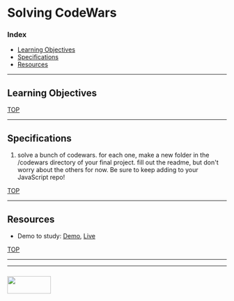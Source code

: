 # Solving CodeWars


### Index
* [Learning Objectives](#learning-objectives)
* [Specifications](#specifications)
* [Resources](#resources)

---

## Learning Objectives



[TOP](#index)

---

## Specifications

1. solve a bunch of codewars. for each one, make a new folder in the /codewars directory of your final project. fill out the readme, but don't worry about the others for now.  Be sure to keep adding to your JavaScript repo!

[TOP](#index)

---

## Resources



* Demo to study: [Demo](https://github.com/elewa-student/precourse-final-project), [Live](https://elewa-student.github.io/precourse-final-project/)


[TOP](#index)

___
___
### <a href="http://elewa.education/blog" target="_blank"><img src="https://user-images.githubusercontent.com/18554853/34921062-506450ae-f97d-11e7-875f-6feeb26ad72d.png" width="100" height="40"/></a>


